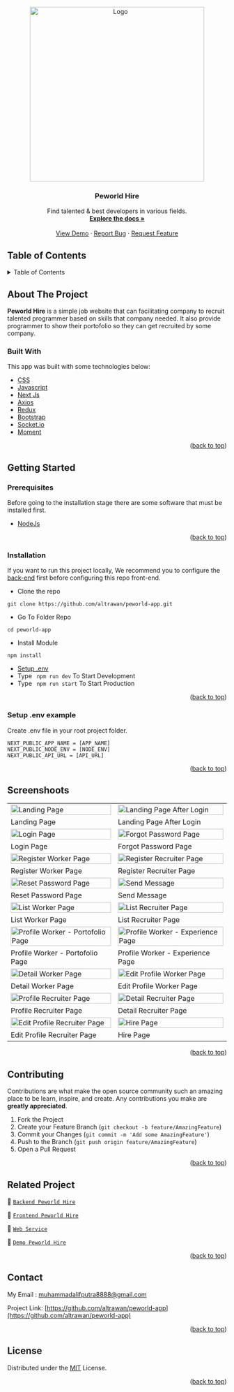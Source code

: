 <div id="top"></div>

<!-- PROJECT LOGO -->
<br />
<div align="center">
  <a href="https://github.com/altrawan/peworld-app">
    <img src="https://lh3.googleusercontent.com/d/1WVrwo9yY-SQ7rh7SpYUOvykp1hWVyTNo" alt="Logo" width="400px">
  </a>

  <h3 align="center">Peworld Hire</h3>

  <p align="center">
    Find talented & best developers in various fields.
    <br />
    <a href="#table-of-contents"><strong>Explore the docs »</strong></a>
    <br />
    <br />
    <a href="https://bit.ly/peworld-hire">View Demo</a>
    ·
    <a href="https://github.com/altrawan/peworld-app/issues">Report Bug</a>
    ·
    <a href="https://github.com/altrawan/peworld-app/issues">Request Feature</a>
  </p>
</div>

<!-- TABLE OF CONTENTS -->
## Table of Contents

<details>
  <summary>Table of Contents</summary>
  <ol>
    <li>
      <a href="#about-the-project">About The Project</a>
      <ul>
        <li><a href="#built-with">Built With</a></li>
      </ul>
    </li>
    <li>
      <a href="#getting-started">Getting Started</a>
      <ul>
        <li><a href="#prerequisites">Prerequisites</a></li>
        <li><a href="#installation">Installation</a></li>
        <li><a href="#setup-env-example">Setup .env example</a></li>
      </ul>
    </li>
    <li><a href="#screenshoots">Screenshots</a></li>
    <li><a href="#contributing">Contributing</a></li>
    <li><a href="#related-project">Related Project</a></li>
    <li><a href="#contact">Contact</a></li>
    <li><a href="#license">License</a></li>
  </ol>
</details>

<!-- ABOUT THE PROJECT -->
## About The Project
**Peworld Hire** is a simple job website that can facilitating company to recruit talented programmer based on skills that company needed. It also provide programmer to show their portofolio so they can get recruited by some company.

### Built With
This app was built with some technologies below:
* [CSS](https://developer.mozilla.org/en-US/docs/Web/CSS?retiredLocale=id)
* [Javascript](https://www.javascript.com/)
* [Next Js](https://nextjs.org/)
* [Axios](https://axios-http.com/)
* [Redux](https://redux.js.org/)
* [Bootstrap](https://getbootstrap.com/)
* [Socket.io](https://socket.io/)
* [Moment](https://momentjs.com/)

<p align="right">(<a href="#top">back to top</a>)</p>

<!-- GETTING STARTED -->
## Getting Started

### Prerequisites

Before going to the installation stage there are some software that must be installed first.

* [NodeJs](https://nodejs.org/en/download/)

<p align="right">(<a href="#top">back to top</a>)</p>

### Installation

If you want to run this project locally, We recommend you to configure the [back-end](https://github.com/altrawan/hire-job-api) first before configuring this repo front-end.
- Clone the repo
```
git clone https://github.com/altrawan/peworld-app.git
```
- Go To Folder Repo
```
cd peworld-app
```
- Install Module
```
npm install
```
- <a href="#setup-env">Setup .env</a>
- Type ` npm run dev` To Start Development
- Type ` npm run start` To Start Production

<p align="right">(<a href="#top">back to top</a>)</p>

### Setup .env example
Create .env file in your root project folder.
```
NEXT_PUBLIC_APP_NAME = [APP_NAME]
NEXT_PUBLIC_NODE_ENV = [NODE_ENV]
NEXT_PUBLIC_API_URL = [API_URL]
```

<p align="right">(<a href="#top">back to top</a>)</p>

## Screenshoots
<p align="center" display=flex>

<table>
 <tr>
    <td><image src="https://lh3.googleusercontent.com/d/1tzS8NBQtMGku6cXficIW5wQClduek1KQ" alt="Landing Page" width=100%></td>
    <td><image src="https://lh3.googleusercontent.com/d/1vALeDMD_fNkAKQqqqRuFDHt11nGbSBh6" alt="Landing Page After Login" width=100%/></td>
  </tr>
   <tr>
    <td>Landing Page</td>
    <td>Landing Page After Login</td>
  </tr>
  
  <tr>
    <td><image src="https://lh3.googleusercontent.com/d/1oag1KBgj-fQAzsmwjvNPCOELoqAeXbEO" alt="Login Page" width=100%></td>
    <td><image src="https://lh3.googleusercontent.com/d/17yeQqw408hiDDOyFZq17Fw3ovnswsQ7D" alt="Forgot Password Page" width=100%/></td>
  </tr>
   <tr>
    <td>Login Page</td>
    <td>Forgot Password Page</td>
  </tr>
  
  <tr>
    <td><image src="https://lh3.googleusercontent.com/d/1nshaEdAJsPJUPJ4uR1bmM_275Rrf6zlb" alt="Register Worker Page" width=100%></td>
    <td><image src="https://lh3.googleusercontent.com/d/1ovMJdHmSF2b1MfGMEbXM22YbyJhF1305" alt="Register Recruiter Page" width=100%/></td>
  </tr>
   <tr>
    <td>Register Worker Page</td>
    <td>Register Recruiter Page</td>
  </tr>
  
  <tr>
    <td><image src="https://lh3.googleusercontent.com/d/1Rv3GPrjZCZkgf7jJkXTUo7Rq21qT0RWF" alt="Reset Password Page" width=100%/></td>
    <td><image src="https://lh3.googleusercontent.com/d/1N6jj-k6u1BXW_7X6RM_wTkBR-nTvdCG7" alt="Send Message" width=100%></td>
  </tr>
  <tr>
    <td>Reset Password Page</td>
    <td>Send Message</td>
  </tr>
  
  <tr>
    <td><image src="https://lh3.googleusercontent.com/d/1xa6v3_KTTxLq9yENUX5FQ0dDfexhLHhT" alt="List Worker Page" width=100%/></td>
    <td><image src="https://lh3.googleusercontent.com/d/1FZVX3YHeqNoi7l5Z7gj1EiuAKkyLbqyy" alt="List Recruiter Page" width=100%></td>
  </tr>
  <tr>
    <td>List Worker Page</td>
    <td>List Recruiter Page</td>
  </tr>
  
  <tr>
    <td><image src="https://lh3.googleusercontent.com/d/1rAB9MAE1YXduQR54z2GV4-LIUjULrlHt" alt="Profile Worker - Portofolio Page" width=100%/></td>
    <td><image src="https://lh3.googleusercontent.com/d/1kK97he_sI5VXQu386PCdWMa5mIOMrJof" alt="Profile Worker - Experience Page" width=100%></td>
  </tr>
  <tr>
    <td>Profile Worker - Portofolio Page</td>
    <td>Profile Worker - Experience Page</td>
  </tr>
  
  <tr>
    <td><image src="https://lh3.googleusercontent.com/d/1oTLyZFCPOmI-X_uFeXBGRpQDWZNByOkT" alt="Detail Worker Page" width=100%/></td>
    <td><image src="https://lh3.googleusercontent.com/d/1QK4Afeh7zSm9q2x2Rv2qDsX4KZ2DoACB" alt="Edit Profile Worker Page" width=100%></td>
  </tr>
  <tr>
    <td>Detail Worker Page</td>
    <td>Edit Profile Worker Page</td>
  </tr>
  
  <tr>
    <td><image src="https://lh3.googleusercontent.com/d/195duVxQ7WRKUqBoCvlh5U0jikw9hHNTG" alt="Profile Recruiter Page" width=100%/></td>
    <td><image src="https://lh3.googleusercontent.com/d/1jGf0lJsONzDFKwXjV0ymZlPO1tQfdd7j" alt="Detail Recruiter Page" width=100%></td>
  </tr>
  <tr>
    <td>Profile Recruiter Page</td>
    <td>Detail Recruiter Page</td>
  </tr>
  
  <tr>
    <td><image src="https://lh3.googleusercontent.com/d/1Mk8190i3EEdXx39ReK12zq23a80gHLeY" alt="Edit Profile Recruiter Page" width=100%/></td>
    <td><image src="https://lh3.googleusercontent.com/d/1f_AUAzw2cVNNIp7EZ27snqve0ze1udI7" alt="Hire Page" width=100%></td>
  </tr>
  <tr>
    <td>Edit Profile Recruiter Page</td>
    <td>Hire Page</td>
  </tr>

</table>
      
</p>

<p align="right">(<a href="#top">back to top</a>)</p>

## Contributing

Contributions are what make the open source community such an amazing place to be learn, inspire, and create. Any contributions you make are **greatly appreciated**.

1. Fork the Project
2. Create your Feature Branch (`git checkout -b feature/AmazingFeature`)
3. Commit your Changes (`git commit -m 'Add some AmazingFeature'`)
4. Push to the Branch (`git push origin feature/AmazingFeature`)
5. Open a Pull Request

<p align="right">(<a href="#top">back to top</a>)</p>

## Related Project
:rocket: [`Backend Peworld Hire`](https://github.com/altrawan/hire-job-api)

:rocket: [`Frontend Peworld Hire`](https://github.com/altrawan/peworld-app)

:rocket: [`Web Service`](https://peworld-hire.herokuapp.com/)

:rocket: [`Demo Peworld Hire`](https://bit.ly/peworld-hire)

<p align="right">(<a href="#top">back to top</a>)</p>

## Contact

My Email : muhammadalifputra8888@gmail.com

Project Link: [https://github.com/altrawan/peworld-app](https://github.com/altrawan/peworld-app)

<p align="right">(<a href="#top">back to top</a>)</p>

## License
Distributed under the [MIT](/LICENSE) License.

<p align="right">(<a href="#top">back to top</a>)</p>
